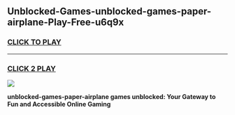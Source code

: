 
## Unblocked-Games-unblocked-games-paper-airplane-Play-Free-u6q9x
<h3>
<a href="https://premium76.site?title=unblocked-games-paper-airplane&ref=21A">CLICK TO PLAY</a></h3>
<hr>

<h3>
<a href="https://premium76.site?title=unblocked-games-paper-airplane&ref=21A">CLICK 2 PLAY</a>
  
</h3>

<a href="https://premium76.site?title=unblocked-games-paper-airplane&ref=21A"><img src="https://clearcache.store/games.png"></a>


**unblocked-games-paper-airplane games unblocked: Your Gateway to Fun and Accessible Online Gaming**
